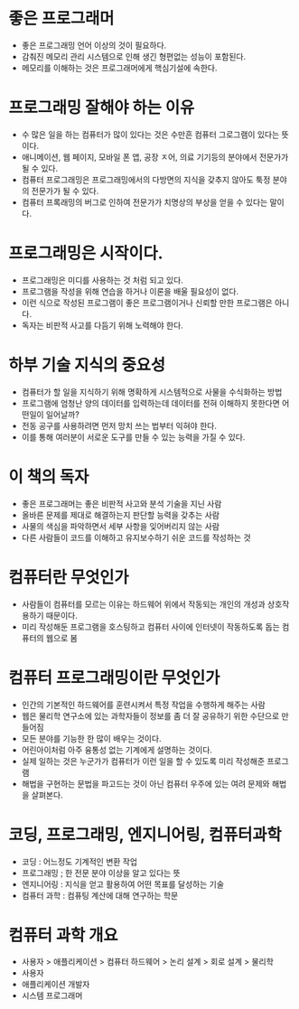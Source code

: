 # 좋은 프로그래머

- 좋은 프로그래밍 언어 이상의 것이 필요하다.
- 감춰진 메모리 관리 시스템으로 인해 생긴 형편없는 성능이 포함된다.
- 메모리를 이해하는 것은 프로그래머에게 핵심기설에 속한다.

# 프로그래밍 잘해야 하는 이유

- 수 많은 일을 하는 컴퓨터가 많이 있다는 것은 수만흔 컴퓨터 그로그램이 있다는 뜻이다.
- 애니메이션, 웹 페이지, 모바일 폰 앱, 공장 ㅈ어, 의료 기기등의 분야에서 전문가가 될 수 있다.
- 컴퓨터 프로그래밍은 프로그래밍에서의 다방면의 지식을 갖추지 않아도 툭정 분야의 전문가가 될 수 있다.
- 컴퓨터 프록래밍의 버그로 인하여 전문가가 치명상의 부상을 얻을 수 있다는 말이다.

# 프로그래밍은 시작이다.

- 프로그래밍은 미디를 사용하는 것 처럼 되고 있다.
- 프로그램을 작성을 위해 연습을 하거나 이론을 배울 필요성이 없다.
- 이런 식으로 작성된 프로그램이 좋은 프로그램이거나 신뢰할 만한 프로그램은 아니다.
- 독자는 비판적 사고를 다듬기 위해 노력해야 한다.

# 하부 기술 지식의 중요성

- 컴퓨터가 할 일을 지식하기 위해 명확하게 시스템적으로 사물을 수식화하는 방법
- 프로그램에 엄청난 양의 데이터를 입력하는데 데이터를 전혀 이해하지 못한다면 어떤일이 일어날까?
- 전동 공구를 사용하려면 먼저 망치 쓰는 법부터 익혀야 한다.
- 이를 통해 여러분이 서로운 도구를 만들 수 있는 능력을 가질 수 있다.

# 이 책의 독자

- 좋은 프로그래머는 좋은 비판적 사고와 분석 기술을 지닌 사람
- 올바른 문제를 제대로 해결하는지 판단할 능력을 갖추는 사람
- 사물의 색심을 파악하면서 세부 사항을 잊어버리지 않는 사람
- 다른 사람들이 코드를 이해하고 유지보수하기 쉬운 코드를 작성하는 것

# 컴퓨터란 무엇인가

- 사람들이 컴퓨터를 모르는 이유는 하드웨어 위에서 작동되는 개인의 개성과 상호작용하기 때문이다.
- 미리 작성해둔 프로그램을 호스팅하고 컴퓨터 사이에 인터넷이 작동하도록 돕는 컴퓨터의 웹으로 봄

# 컴퓨터 프로그래밍이란 무엇인가

- 인간의 기본적인 하드웨어를 훈련시켜서 특정 작업을 수행하게 해주는 사람
- 웹은 물리학 연구소에 있는 과학자들이 정보를 좀 더 잘 공유하기 위한 수단으로 만들어짐
- 모든 분야를 기능한 한 많이 배우는 것이다.
- 어린아이처럼 아주 융통성 없는 기계에게 설명하는 것이다.
- 실제 일하는 것은 누군가가 컴퓨터가 이런 일을 할 수 있도록 미리 작성해준 프로그램
- 해법을 구현하는 문법을 파고드는 것이 아닌 컴퓨터 우주에 있는 여려 문제와 해법을 살펴본다.

# 코딩, 프로그래밍, 엔지니어링, 컴퓨터과학

- 코딩 : 어느정도 기계적인 변환 작업
- 프로그래밍 ; 한 전문 분야 이상을 알고 있다는 뜻
- 엔지니어링 : 지식을 얻고 활용하여 어떤 목표를 달성하는 기술
- 컴퓨터 과학 : 컴퓨팅 계산에 대해 연구하는 학문

# 컴퓨터 과학 개요

- 사용자 > 애플리케이션 > 컴퓨터 하드웨어 > 논리 설계 > 회로 설계 > 물리학
- 사용자
- 애플리케이션 개발자
- 시스템 프로그래머